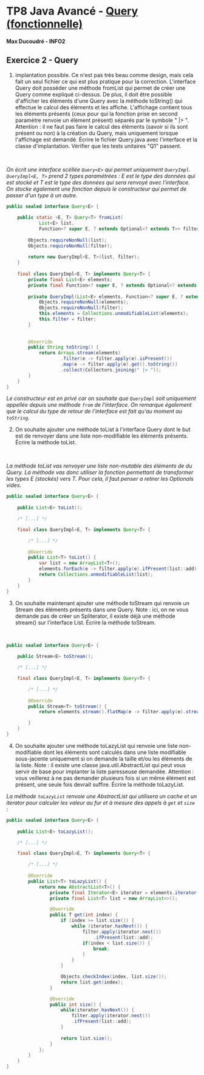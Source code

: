 # TP8 Java Avancé - [ Query (fonctionnelle) ](https://monge.univ-mlv.fr/ens/IR/IR2/2023-2024/JavaAvance/td10.php)
#### Max Ducoudré - INFO2


## Exercice 2 - Query
1. implantation possible.
Ce n'est pas très beau comme design, mais cela fait un seul fichier ce qui est plus pratique pour la correction.
L'interface Query doit posséder une méthode fromList qui permet de créer une Query comme expliqué ci-dessus. De plus, il doit être possible d'afficher les éléments d'une Query avec la méthode toString() qui effectue le calcul des éléments et les affiche. L'affichage contient tous les éléments présents (ceux pour qui la fonction prise en second paramètre renvoie un élément présent) séparés par le symbole " |> ".
Attention : il ne faut pas faire le calcul des éléments (savoir si ils sont présent ou non) à la création du Query, mais uniquement lorsque l'affichage est demandé.
Écrire le fichier Query.java avec l'interface et la classe d'implantation.
Vérifier que les tests unitaires "Q1" passent.
<br>

*On écrit une interface scéllée `Query<E>` qui permet uniquement `QueryImpl`. `QueryImpl<E, T>` prend 2 types paramétrées : E est le type des données qui est stocké et T est le type des données qui sera renvoyé avec l'interface. On stocke également une fonction depuis le constructeur qui permet de passer d'un type à un autre.*

```java
public sealed interface Query<E> {
	
	public static <E, T> Query<T> fromList(
			List<E> list, 
			Function<? super E, ? extends Optional<? extends T>> filter) {
		
		Objects.requireNonNull(list);
		Objects.requireNonNull(filter);
		
		return new QueryImpl<E, T>(list, filter);
	}
	
	final class QueryImpl<E, T> implements Query<T> {
		private final List<E> elements;
		private final Function<? super E, ? extends Optional<? extends T>> filter;
		
		private QueryImpl(List<E> elements, Function<? super E, ? extends Optional<? extends T>> filter) {
			Objects.requireNonNull(elements);
			Objects.requireNonNull(filter);
			this.elements = Collections.unmodifiableList(elements);
			this.filter = filter;
		}
		
		
		@Override
		public String toString() {
			return Arrays.stream(elements)
					.filter(e -> filter.apply(e).isPresent())
					.map(e -> filter.apply(e).get().toString())
					.collect(Collectors.joining(" |> "));
		}
	}
}
```

*Le constructeur est en privé car on souhaite que `QueryImpl` soit uniquement appellée depuis une méthode `from` de l'interface. On remarque également que le calcul du type de retour de l'interface est fait qu'au moment au `toString`.*


2. On souhaite ajouter une méthode toList à l'interface Query dont le but est de renvoyer dans une liste non-modifiable les éléments présents.
Écrire la méthode toList.
<br>

*La méthode toList vas renvoyer une liste non-mutable des éléments de du Query. La méthode vas donc utiliser la fonction permettant de transformer les types E (stockés) vers T.
Pour cela, il faut penser a retirer les Optionals vides.*

```java
public sealed interface Query<E> {
	
	public List<E> toList();

	/* [...] */

	final class QueryImpl<E, T> implements Query<T> {

		/* [...] */	
		
		@Override
		public List<T> toList() {
			var list = new ArrayList<T>();
			elements.forEach(e -> filter.apply(e).ifPresent(list::add));
			return Collections.unmodifiableList(list);
		}
	}	
}
```

3. On souhaite maintenant ajouter une méthode toStream qui renvoie un Stream des éléments présents dans une Query.
Note : ici, on ne vous demande pas de créer un Spliterator, il existe déjà une méthode stream() sur l'interface List.
Écrire la méthode toStream.
<br>

```java
public sealed interface Query<E> {
	
	public Stream<E> toStream();

	/* [...] */

	final class QueryImpl<E, T> implements Query<T> {

		/* [...] */	
		
		@Override
		public Stream<T> toStream() {
			return elements.stream().flatMap(e -> filter.apply(e).stream());

		}
	}	
}
```

4. On souhaite ajouter une méthode toLazyList qui renvoie une liste non-modifiable dont les éléments sont calculés dans une liste modifiable sous-jacente uniquement si on demande la taille et/ou les éléments de la liste.
Note : il existe une classe java.util.AbstractList qui peut vous servir de base pour implanter la liste paresseuse demandée.
Attention : vous veillerez à ne pas demander plusieurs fois si un même élément est présent, une seule fois devrait suffire.
Écrire la méthode toLazyList.

*La méthode `toLazyList` renvoie une AbstractList qui utilisera un cache et un iterator pour calculer les valeur au fur et à mesure des appels à `get` et `size` :*

```java
public sealed interface Query<E> {
	
	public List<E> toLazyList();

	/* [...] */

	final class QueryImpl<E, T> implements Query<T> {

		/* [...] */	
		
		@Override
		public List<T> toLazyList() {
			return new AbstractList<T>() {
				private final Iterator<E> iterator = elements.iterator();
				private final List<T> list = new ArrayList<>();

				@Override
				public T get(int index) {	
				    if (index >= list.size()) {
						while (iterator.hasNext()) {
							filter.apply(iterator.next())
								.ifPresent(list::add);
							if(index < list.size()) {
								break;
							}
						}
				    }

					Objects.checkIndex(index, list.size());
					return list.get(index);	
				}

				@Override
				public int size() {
					while(iterator.hasNext()) {
						filter.apply(iterator.next())
						.ifPresent(list::add);
					}
					
					return list.size();
				}
			};
		}
	}	
}
```
